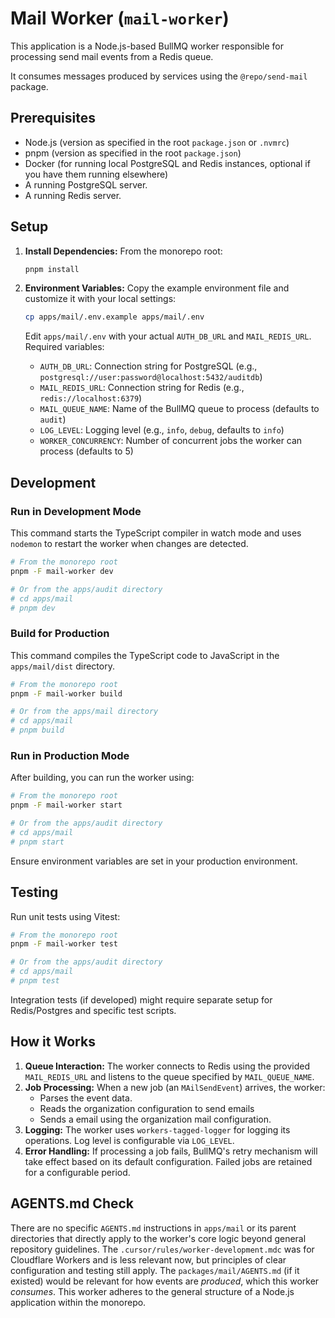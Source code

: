 # Mail Worker (`mail-worker`)

This application is a Node.js-based BullMQ worker responsible for processing send mail events from a Redis queue.

It consumes messages produced by services using the `@repo/send-mail` package.

## Prerequisites

- Node.js (version as specified in the root `package.json` or `.nvmrc`)
- pnpm (version as specified in the root `package.json`)
- Docker (for running local PostgreSQL and Redis instances, optional if you have them running elsewhere)
- A running PostgreSQL server.
- A running Redis server.

## Setup

1.  **Install Dependencies:**
    From the monorepo root:

    ```sh
    pnpm install
    ```

2.  **Environment Variables:**
    Copy the example environment file and customize it with your local settings:

    ```sh
    cp apps/mail/.env.example apps/mail/.env
    ```

    Edit `apps/mail/.env` with your actual `AUTH_DB_URL` and `MAIL_REDIS_URL`. Required variables:
    - `AUTH_DB_URL`: Connection string for PostgreSQL (e.g., `postgresql://user:password@localhost:5432/auditdb`)
    - `MAIL_REDIS_URL`: Connection string for Redis (e.g., `redis://localhost:6379`)
    - `MAIL_QUEUE_NAME`: Name of the BullMQ queue to process (defaults to `audit`)
    - `LOG_LEVEL`: Logging level (e.g., `info`, `debug`, defaults to `info`)
    - `WORKER_CONCURRENCY`: Number of concurrent jobs the worker can process (defaults to 5)

## Development

### Run in Development Mode

This command starts the TypeScript compiler in watch mode and uses `nodemon` to restart the worker when changes are detected.

```sh
# From the monorepo root
pnpm -F mail-worker dev

# Or from the apps/audit directory
# cd apps/mail
# pnpm dev
```

### Build for Production

This command compiles the TypeScript code to JavaScript in the `apps/mail/dist` directory.

```sh
# From the monorepo root
pnpm -F mail-worker build

# Or from the apps/mail directory
# cd apps/mail
# pnpm build
```

### Run in Production Mode

After building, you can run the worker using:

```sh
# From the monorepo root
pnpm -F mail-worker start

# Or from the apps/audit directory
# cd apps/mail
# pnpm start
```

Ensure environment variables are set in your production environment.

## Testing

Run unit tests using Vitest:

```sh
# From the monorepo root
pnpm -F mail-worker test

# Or from the apps/audit directory
# cd apps/mail
# pnpm test
```

Integration tests (if developed) might require separate setup for Redis/Postgres and specific test scripts.

## How it Works

1.  **Queue Interaction:** The worker connects to Redis using the provided `MAIL_REDIS_URL` and listens to the queue specified by `MAIL_QUEUE_NAME`.
2.  **Job Processing:** When a new job (an `MAilSendEvent`) arrives, the worker:
    - Parses the event data.
    - Reads the organization configuration to send emails
    - Sends a email using the organization mail configuration.
3.  **Logging:** The worker uses `workers-tagged-logger` for logging its operations. Log level is configurable via `LOG_LEVEL`.
4.  **Error Handling:** If processing a job fails, BullMQ's retry mechanism will take effect based on its default configuration. Failed jobs are retained for a configurable period.

## AGENTS.md Check

There are no specific `AGENTS.md` instructions in `apps/mail` or its parent directories that directly apply to the worker's core logic beyond general repository guidelines. The `.cursor/rules/worker-development.mdc` was for Cloudflare Workers and is less relevant now, but principles of clear configuration and testing still apply.
The `packages/mail/AGENTS.md` (if it existed) would be relevant for how events are _produced_, which this worker _consumes_.
This worker adheres to the general structure of a Node.js application within the monorepo.
